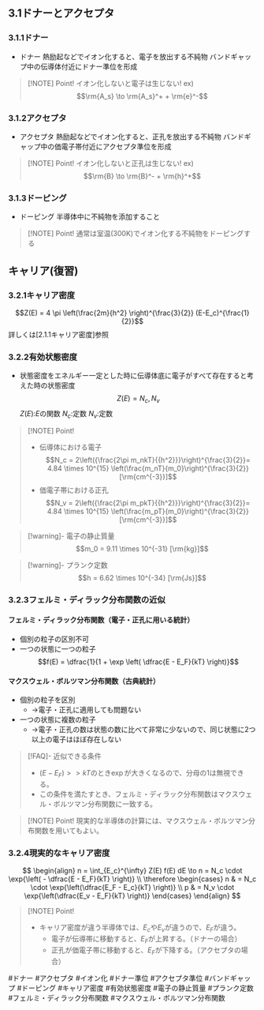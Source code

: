 ## $3.1$ドナーとアクセプタ

### $3.1.1$ドナー
- ドナー
    熱励起などでイオン化すると、電子を放出する不純物
    バンドギャップ中の伝導体付近にドナー準位を形成
> [!NOTE] Point!
> イオン化しないと電子は生じない!
> ex)$$\rm{A_s} \to \rm{A_s}^+ + \rm{e}^-$$

### $3.1.2$アクセプタ
- アクセプタ
    熱励起などでイオン化すると、正孔を放出する不純物
    バンドギャップ中の価電子帯付近にアクセプタ準位を形成
> [!NOTE] Point!
> イオン化しないと正孔は生じない!
> ex)$$\rm{B} \to \rm{B}^- + \rm{h}^+$$

### $3.1.3$ドーピング
- ドーピング
    半導体中に不純物を添加すること
> [!NOTE] Point!
> 通常は室温(300K)でイオン化する不純物をドーピングする


## キャリア(復習)
### $3.2.1$キャリア密度
$$Z(E) = 4 \pi \left(\frac{2m}{h^2} \right)^{\frac{3}{2}} (E-E_c)^{\frac{1}{2}}$$
詳しくは[2.1.1キャリア密度]参照

### $3.2.2$有効状態密度
- 状態密度をエネルギー一定とした時に伝導体底に電子がすべて存在すると考えた時の状態密度
    $$Z(E) = N_c , N_v$$
    $Z(E)$:$E$の関数
    $N_c$:定数
    $N_v$:定数
> [!NOTE] Point!
> - 伝導体における電子
>     $$N_c = 2\left({\frac{2\pi m_nkT}{{h^2}}}\right)^{\frac{3}{2}}= 4.84 \times 10^{15} \left(\frac{m_nT}{m_0}\right)^{\frac{3}{2}} [\rm{cm^{-3}}]$$
> - 価電子帯における正孔
>     $$N_v = 2\left({\frac{2\pi m_pkT}{{h^2}}}\right)^{\frac{3}{2}}= 4.84 \times 10^{15} \left(\frac{m_pT}{m_0}\right)^{\frac{3}{2}} [\rm{cm^{-3}}]$$

> [!warning]- 電子の静止質量
>     $$m_0 = 9.11 \times 10^{-31} [\rm{kg}]$$

> [!warning]- プランク定数
>     $$h = 6.62 \times 10^{-34} [\rm{Js}]$$


### $3.2.3$フェルミ・ディラック分布関数の近似
#### フェルミ・ディラック分布関数（電子・正孔に用いる統計）
- 個別の粒子の区別不可
- 一つの状態に一つの粒子
$$f(E) = \dfrac{1}{1 + \exp \left( \dfrac{E - E_F}{kT} \right)}$$

#### マクスウェル・ボルツマン分布関数（古典統計）
- 個別の粒子を区別
    - $\to$電子・正孔に適用しても問題ない
- 一つの状態に複数の粒子
    - $\to$電子・正孔の数は状態の数に比べて非常に少ないので、同じ状態に2つ以上の電子はほぼ存在しない

> [!FAQ]- 近似できる条件
> - $\left( E - E_F \right) >> kT$のとき$\exp$が大きくなるので、分母の1は無視できる。
> - この条件を満たすとき、フェルミ・ディラック分布関数はマクスウェル・ボルツマン分布関数に一致する。

> [!NOTE] Point!
> 現実的な半導体の計算には、マクスウェル・ボルツマン分布関数を用いてもよい。


### $3.2.4$現実的なキャリア密度
$$
\begin{align}
    n = \int_{E_c}^{\infty} Z(E) f(E) dE \to n = N_c \cdot \exp{\left( - \dfrac{E - E_F}{kT} \right)} \\
    \therefore
    \begin{cases}
        n & = N_c \cdot \exp{\left(\dfrac{E_F - E_c}{kT} \right)} \\
        p & = N_v \cdot \exp{\left(\dfrac{E_v - E_F}{kT} \right)}
    \end{cases}
\end{align}
$$

> [!NOTE] Point!
> - キャリア密度が違う半導体では、$E_c$や$E_v$が違うので、$E_F$が違う。
>     - 電子が伝導帯に移動すると、$E_F$が上昇する。（ドナーの場合）
>     - 正孔が価電子帯に移動すると、$E_F$が下降する。（アクセプタの場合）


#ドナー #アクセプタ #イオン化 #ドナー準位 #アクセプタ準位 #バンドギャップ #ドーピング #キャリア密度 #有効状態密度 #電子の静止質量 #プランク定数 #フェルミ・ディラック分布関数 #マクスウェル・ボルツマン分布関数